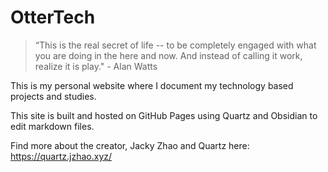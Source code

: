 # OtterTech

> “This is the real secret of life -- to be completely engaged with what you are doing in the here and now. And instead of calling it work, realize it is play." - Alan Watts

This is my personal website where I document my technology based projects and studies. 



This site is built and hosted on GitHub Pages using Quartz and Obsidian to edit markdown files. 

Find more about the creator, Jacky Zhao and Quartz here:  https://quartz.jzhao.xyz/
